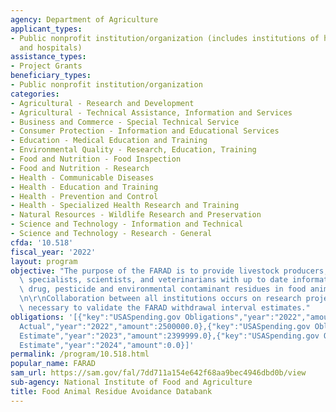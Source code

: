 ```yaml
---
agency: Department of Agriculture
applicant_types:
- Public nonprofit institution/organization (includes institutions of higher education
  and hospitals)
assistance_types:
- Project Grants
beneficiary_types:
- Public nonprofit institution/organization
categories:
- Agricultural - Research and Development
- Agricultural - Technical Assistance, Information and Services
- Business and Commerce - Special Technical Service
- Consumer Protection - Information and Educational Services
- Education - Medical Education and Training
- Environmental Quality - Research, Education, Training
- Food and Nutrition - Food Inspection
- Food and Nutrition - Research
- Health - Communicable Diseases
- Health - Education and Training
- Health - Prevention and Control
- Health - Specialized Health Research and Training
- Natural Resources - Wildlife Research and Preservation
- Science and Technology - Information and Technical
- Science and Technology - Research - General
cfda: '10.518'
fiscal_year: '2022'
layout: program
objective: "The purpose of the FARAD is to provide livestock producers, extension\
  \ specialists, scientists, and veterinarians with up to date information to prevent\
  \ drug, pesticide and environmental contaminant residues in food animal products.\r\
  \n\r\nCollaboration between all institutions occurs on research projects that are\
  \ necessary to validate the FARAD withdrawal interval estimates."
obligations: '[{"key":"USASpending.gov Obligations","year":"2022","amount":0.0},{"key":"SAM.gov
  Actual","year":"2022","amount":2500000.0},{"key":"USASpending.gov Obligations","year":"2023","amount":0.0},{"key":"SAM.gov
  Estimate","year":"2023","amount":2399999.0},{"key":"USASpending.gov Obligations","year":"2024","amount":0.0},{"key":"SAM.gov
  Estimate","year":"2024","amount":0.0}]'
permalink: /program/10.518.html
popular_name: FARAD
sam_url: https://sam.gov/fal/7dd711a154e642f68aa9bec4946dbd0b/view
sub-agency: National Institute of Food and Agriculture
title: Food Animal Residue Avoidance Databank
---
```

